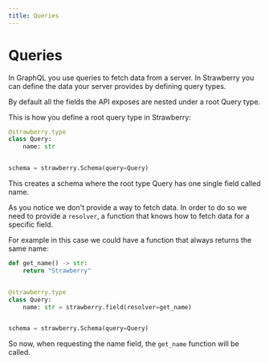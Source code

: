 ```yaml
---
title: Queries
---
```


# Queries

In GraphQL you use queries to fetch data from a server. In Strawberry you can
define the data your server provides by defining query types.

By default all the fields the API exposes are nested under a root Query type.

This is how you define a root query type in Strawberry:

```python
@strawberry.type
class Query:
    name: str


schema = strawberry.Schema(query=Query)
```

This creates a schema where the root type Query has one single field called
name.

As you notice we don't provide a way to fetch data. In order to do so we need to
provide a `resolver`, a function that knows how to fetch data for a specific
field.

For example in this case we could have a function that always returns the same
name:

```python
def get_name() -> str:
    return "Strawberry"


@strawberry.type
class Query:
    name: str = strawberry.field(resolver=get_name)


schema = strawberry.Schema(query=Query)
```

So now, when requesting the name field, the `get_name` function will be called.
